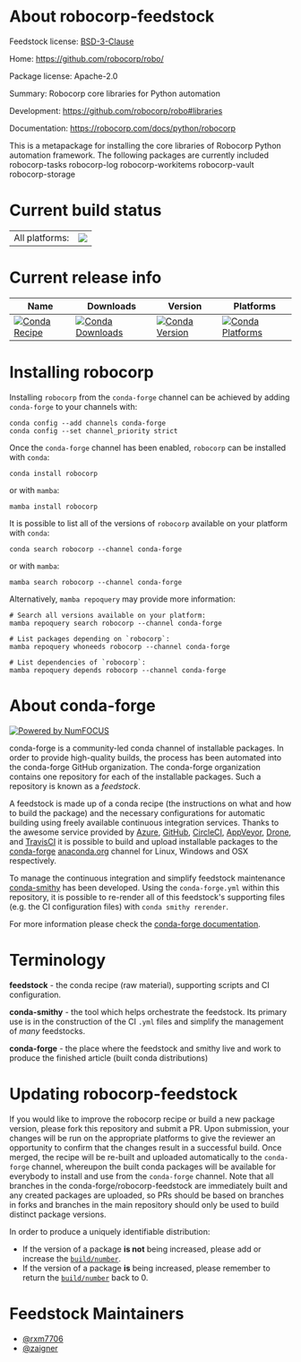 About robocorp-feedstock
========================

Feedstock license: [BSD-3-Clause](https://github.com/conda-forge/robocorp-feedstock/blob/main/LICENSE.txt)

Home: https://github.com/robocorp/robo/

Package license: Apache-2.0

Summary: Robocorp core libraries for Python automation

Development: https://github.com/robocorp/robo#libraries

Documentation: https://robocorp.com/docs/python/robocorp

This is a metapackage for installing the core libraries of Robocorp Python automation framework. The following packages are currently included robocorp-tasks robocorp-log robocorp-workitems robocorp-vault robocorp-storage

Current build status
====================


<table><tr><td>All platforms:</td>
    <td>
      <a href="https://dev.azure.com/conda-forge/feedstock-builds/_build/latest?definitionId=20196&branchName=main">
        <img src="https://dev.azure.com/conda-forge/feedstock-builds/_apis/build/status/robocorp-feedstock?branchName=main">
      </a>
    </td>
  </tr>
</table>

Current release info
====================

| Name | Downloads | Version | Platforms |
| --- | --- | --- | --- |
| [![Conda Recipe](https://img.shields.io/badge/recipe-robocorp-green.svg)](https://anaconda.org/conda-forge/robocorp) | [![Conda Downloads](https://img.shields.io/conda/dn/conda-forge/robocorp.svg)](https://anaconda.org/conda-forge/robocorp) | [![Conda Version](https://img.shields.io/conda/vn/conda-forge/robocorp.svg)](https://anaconda.org/conda-forge/robocorp) | [![Conda Platforms](https://img.shields.io/conda/pn/conda-forge/robocorp.svg)](https://anaconda.org/conda-forge/robocorp) |

Installing robocorp
===================

Installing `robocorp` from the `conda-forge` channel can be achieved by adding `conda-forge` to your channels with:

```
conda config --add channels conda-forge
conda config --set channel_priority strict
```

Once the `conda-forge` channel has been enabled, `robocorp` can be installed with `conda`:

```
conda install robocorp
```

or with `mamba`:

```
mamba install robocorp
```

It is possible to list all of the versions of `robocorp` available on your platform with `conda`:

```
conda search robocorp --channel conda-forge
```

or with `mamba`:

```
mamba search robocorp --channel conda-forge
```

Alternatively, `mamba repoquery` may provide more information:

```
# Search all versions available on your platform:
mamba repoquery search robocorp --channel conda-forge

# List packages depending on `robocorp`:
mamba repoquery whoneeds robocorp --channel conda-forge

# List dependencies of `robocorp`:
mamba repoquery depends robocorp --channel conda-forge
```


About conda-forge
=================

[![Powered by
NumFOCUS](https://img.shields.io/badge/powered%20by-NumFOCUS-orange.svg?style=flat&colorA=E1523D&colorB=007D8A)](https://numfocus.org)

conda-forge is a community-led conda channel of installable packages.
In order to provide high-quality builds, the process has been automated into the
conda-forge GitHub organization. The conda-forge organization contains one repository
for each of the installable packages. Such a repository is known as a *feedstock*.

A feedstock is made up of a conda recipe (the instructions on what and how to build
the package) and the necessary configurations for automatic building using freely
available continuous integration services. Thanks to the awesome service provided by
[Azure](https://azure.microsoft.com/en-us/services/devops/), [GitHub](https://github.com/),
[CircleCI](https://circleci.com/), [AppVeyor](https://www.appveyor.com/),
[Drone](https://cloud.drone.io/welcome), and [TravisCI](https://travis-ci.com/)
it is possible to build and upload installable packages to the
[conda-forge](https://anaconda.org/conda-forge) [anaconda.org](https://anaconda.org/)
channel for Linux, Windows and OSX respectively.

To manage the continuous integration and simplify feedstock maintenance
[conda-smithy](https://github.com/conda-forge/conda-smithy) has been developed.
Using the ``conda-forge.yml`` within this repository, it is possible to re-render all of
this feedstock's supporting files (e.g. the CI configuration files) with ``conda smithy rerender``.

For more information please check the [conda-forge documentation](https://conda-forge.org/docs/).

Terminology
===========

**feedstock** - the conda recipe (raw material), supporting scripts and CI configuration.

**conda-smithy** - the tool which helps orchestrate the feedstock.
                   Its primary use is in the construction of the CI ``.yml`` files
                   and simplify the management of *many* feedstocks.

**conda-forge** - the place where the feedstock and smithy live and work to
                  produce the finished article (built conda distributions)


Updating robocorp-feedstock
===========================

If you would like to improve the robocorp recipe or build a new
package version, please fork this repository and submit a PR. Upon submission,
your changes will be run on the appropriate platforms to give the reviewer an
opportunity to confirm that the changes result in a successful build. Once
merged, the recipe will be re-built and uploaded automatically to the
`conda-forge` channel, whereupon the built conda packages will be available for
everybody to install and use from the `conda-forge` channel.
Note that all branches in the conda-forge/robocorp-feedstock are
immediately built and any created packages are uploaded, so PRs should be based
on branches in forks and branches in the main repository should only be used to
build distinct package versions.

In order to produce a uniquely identifiable distribution:
 * If the version of a package **is not** being increased, please add or increase
   the [``build/number``](https://docs.conda.io/projects/conda-build/en/latest/resources/define-metadata.html#build-number-and-string).
 * If the version of a package **is** being increased, please remember to return
   the [``build/number``](https://docs.conda.io/projects/conda-build/en/latest/resources/define-metadata.html#build-number-and-string)
   back to 0.

Feedstock Maintainers
=====================

* [@rxm7706](https://github.com/rxm7706/)
* [@zaigner](https://github.com/zaigner/)


